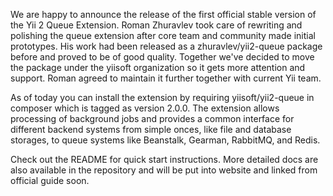 We are happy to announce the release of the first official stable version of the Yii 2 Queue Extension. Roman Zhuravlev took care of rewriting and polishing the queue extension after core team and community made initial prototypes. His work had been released as a zhuravlev/yii2-queue package before and proved to be of good quality. Together we've decided to move the package under the yiisoft organization so it gets more attention and support. Roman agreed to maintain it further together with current Yii team.

As of today you can install the extension by requiring yiisoft/yii2-queue in composer which is tagged as version 2.0.0. The extension allows processing of background jobs and provides a common interface for different backend systems from simple onces, like file and database storages, to queue systems like Beanstalk, Gearman, RabbitMQ, and Redis.

Check out the README for quick start instructions. More detailed docs are also available in the repository and will be put into website and linked from official guide soon.
